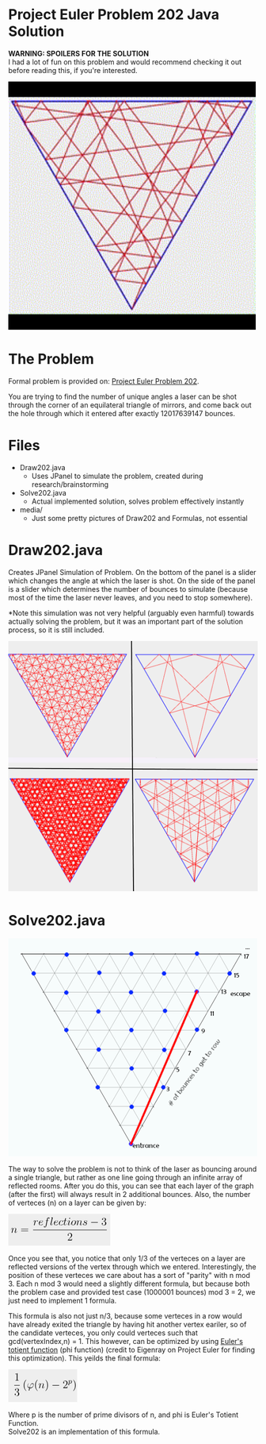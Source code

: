 # Project Euler Problem 202 Java Solution
<p><b>WARNING: SPOILERS FOR THE SOLUTION</b> <br> I had a lot of fun on this problem and would recommend checking it out before reading this, if you're interested.</p>
<img src="media/LaserSim.gif" width="500" />
  
# The Problem
<p>Formal problem is provided on: <a href="https://projecteuler.net/problem=202">Project Euler Problem 202</a>.</p>
<p>You are trying to find the number of unique angles a laser can be shot through the corner of an equilateral triangle of mirrors, and come back out the hole through which it entered after exactly 12017639147 bounces.</p>

# Files
- Draw202.java
    - Uses JPanel to simulate the problem, created during research/brainstorming 
- Solve202.java
    - Actual implemented solution, solves problem effectively instantly 
- media/
    - Just some pretty pictures of Draw202 and Formulas, not essential 

# Draw202.java
<p>Creates JPanel Simulation of Problem. On the bottom of the panel is a slider which changes the angle at which the laser is shot. On the side of the panel is a slider which determines the number of bounces to simulate (because most of the time the laser never leaves, and you need to stop somewhere).</p>
<p>*Note this simulation was not very helpful (arguably even harmful) towards actually solving the problem, but it was an important part of the solution process, so it is still included.</p>
<img src="media/LaserExample.png"/>

# Solve202.java
<img src="media/TriangleGrid.png" />
<p>The way to solve the problem is not to think of the laser as bouncing around a single triangle, but rather as one line going through an infinite array of reflected rooms. After you do this, you can see that each layer of the graph (after the first) will always result in 2 additional bounces. Also, the number of verteces (n) on a layer can be given by:</p>
<img src="media/nDefinition.png" />
<p>Once you see that, you notice that only 1/3 of the verteces on a layer are reflected versions of the vertex through which we entered. Interestingly, the position of these verteces we care about has a sort of "parity" with n mod 3. Each n mod 3 would need a slightly different formula, but because both the problem case and provided test case (1000001 bounces) mod 3 = 2, we just need to implement 1 formula.</p>
<p>This formula is also not just n/3, because some verteces in a row would have already exited the triangle by having hit another vertex eariler, so of the candidate verteces, you only could verteces such that gcd(vertexIndex,n) = 1. This however, can be optimized by using <a href="https://en.wikipedia.org/wiki/Euler%27s_totient_function">Euler's totient function</a> (phi function) (credit to Eigenray on Project Euler for finding this optimization). This yeilds the final formula: </p>
<img src="media/ReflectionFunction.png" />
<p>Where p is the number of prime divisors of n, and phi is Euler's Totient Function. <br> Solve202 is an implementation of this formula.</p>


